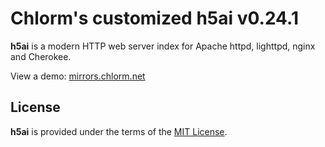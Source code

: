 # Chlorm's customized h5ai v0.24.1
**h5ai** is a modern HTTP web server index for Apache httpd, lighttpd, nginx and Cherokee.

View a demo: [mirrors.chlorm.net](http://mirrors.chlorm.net)

## License

**h5ai** is provided under the terms of the [MIT License](https://github.com/lrsjng/h5ai/blob/develop/LICENSE.md).